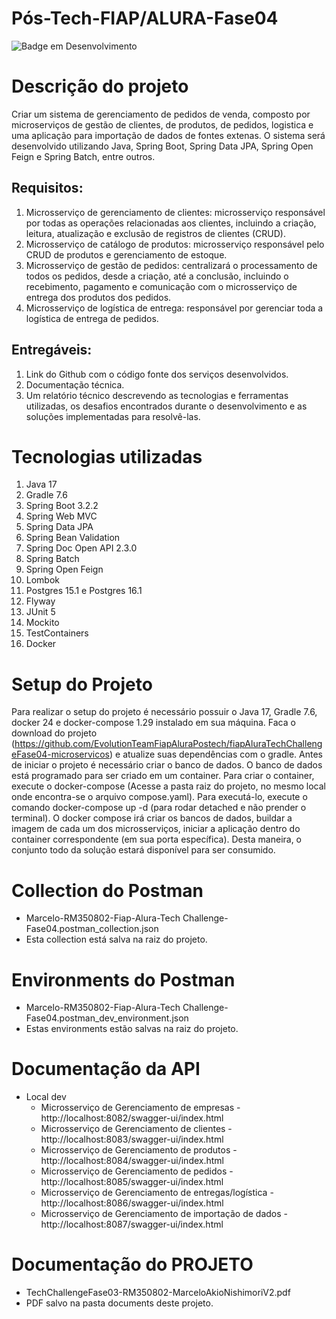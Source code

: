 # Pós-Tech-FIAP/ALURA-Fase04

![Badge em Desenvolvimento](http://img.shields.io/static/v1?label=STATUS&message=EM%20DESENVOLVIMENTO&color=GREEN&style=for-the-badge)

# Descrição do projeto
Criar um sistema de gerenciamento de pedidos de venda, composto por microserviços de gestão de clientes, de produtos, de pedidos, logistica e uma aplicação para importação de dados de fontes extenas. O sistema será desenvolvido utilizando Java, Spring Boot, Spring Data JPA, Spring Open Feign e Spring Batch, entre outros.

## Requisitos:
1. Microsserviço de gerenciamento de clientes: microsserviço responsável por todas as operações relacionadas aos clientes, incluindo a criação, leitura, atualização e exclusão de registros de clientes (CRUD).
2. Microsserviço de catálogo de produtos: microsserviço responsável pelo CRUD de produtos e gerenciamento de estoque.
3. Microsserviço de gestão de pedidos: centralizará o processamento de todos os pedidos, desde a criação, até a conclusão, incluindo o recebimento, pagamento e comunicação com o microsserviço de entrega dos produtos dos pedidos.
4. Microsserviço de logística de entrega: responsável por gerenciar toda a logística de entrega de pedidos.

## Entregáveis:
1. Link do Github com o código fonte dos serviços desenvolvidos.
2. Documentação técnica.
3. Um relatório técnico descrevendo as tecnologias e ferramentas utilizadas, os desafios encontrados durante o desenvolvimento e as soluções implementadas para resolvê-las.

# Tecnologias utilizadas
1. Java 17
2. Gradle 7.6
3. Spring Boot 3.2.2
4. Spring Web MVC 
5. Spring Data JPA 
6. Spring Bean Validation 
7. Spring Doc Open API 2.3.0
8. Spring Batch
9. Spring Open Feign
10. Lombok 
11. Postgres 15.1 e Postgres 16.1
12. Flyway 
13. JUnit 5
14. Mockito
15. TestContainers
16. Docker

# Setup do Projeto

Para realizar o setup do projeto é necessário possuir o Java 17, Gradle 7.6, docker 24 e docker-compose 1.29 instalado em sua máquina.
Faca o download do projeto (https://github.com/EvolutionTeamFiapAluraPostech/fiapAluraTechChallengeFase04-microservicos) e atualize suas dependências com o gradle.
Antes de iniciar o projeto é necessário criar o banco de dados. O banco de dados está programado para ser criado em um container. 
Para criar o container, execute o docker-compose (Acesse a pasta raiz do projeto, no mesmo local onde encontra-se o arquivo compose.yaml). Para executá-lo, execute o comando docker-compose up -d (para rodar detached e não prender o terminal). O docker compose irá criar os bancos de dados, buildar a imagem de cada um dos microsserviços, iniciar a aplicação dentro do container correspondente (em sua porta específica). Desta maneira, o conjunto todo da solução estará disponível para ser consumido.

# Collection do Postman
* Marcelo-RM350802-Fiap-Alura-Tech Challenge-Fase04.postman_collection.json
* Esta collection está salva na raiz do projeto.

# Environments do Postman
* Marcelo-RM350802-Fiap-Alura-Tech Challenge-Fase04.postman_dev_environment.json
* Estas environments estão salvas na raiz do projeto.

# Documentação da API
* Local dev
  * Microsserviço de Gerenciamento de empresas - http://localhost:8082/swagger-ui/index.html
  * Microsserviço de Gerenciamento de clientes - http://localhost:8083/swagger-ui/index.html
  * Microsserviço de Gerenciamento de produtos - http://localhost:8084/swagger-ui/index.html
  * Microsserviço de Gerenciamento de pedidos - http://localhost:8085/swagger-ui/index.html
  * Microsserviço de Gerenciamento de entregas/logística - http://localhost:8086/swagger-ui/index.html
  * Microsserviço de Gerenciamento de importação de dados - http://localhost:8087/swagger-ui/index.html

# Documentação do PROJETO
* TechChallengeFase03-RM350802-MarceloAkioNishimoriV2.pdf
* PDF salvo na pasta documents deste projeto.

